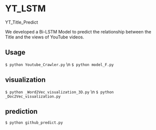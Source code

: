 # YT_LSTM
YT_Title_Predict

We developed a Bi-LSTM Model to predict the relationship between the Title and the views of YouTube videos.

## Usage
`$ python Youtube_Crawler.py` \n
`$ python model_F.py`

## visualization
`$ python _Word2Vec_visualization_3D.py` \n
`$ python _Doc2Vec_visualization.py` 

## prediction
`$ python github_predict.py`



